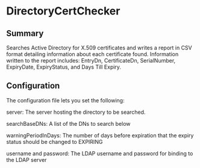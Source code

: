 # DirectoryCertChecker

## Summary
Searches Active Directory for X.509 certificates and writes a report in CSV format detailing information about each certificate found. Information written to the report includes: EntryDn, CertificateDn, SerialNumber, ExpiryDate, ExpiryStatus, and Days Till Expiry. 

## Configuration
The configuration file lets you set the following:

server: The server hosting the directory to be searched.

searchBaseDNs: A list of the DNs to search below

warningPeriodInDays: The number of days before expiration that the expiry status should be changed to EXPIRING

username and password: The LDAP username and password for binding to the LDAP server




